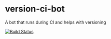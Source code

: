 # version-ci-bot
A bot that runs during CI and helps with versioning

[![Build Status](https://travis-ci.org/ngeor/version-ci-bot.svg?branch=master)](https://travis-ci.org/ngeor/version-ci-bot)
